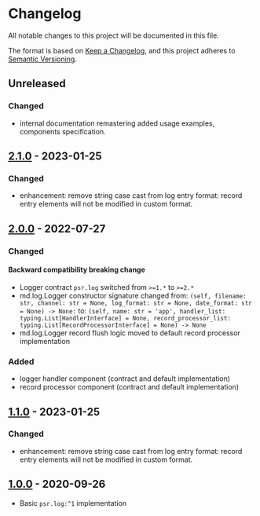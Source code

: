 # Changelog

All notable changes to this project will be documented in this file.

The format is based on [Keep a Changelog](https://keepachangelog.com/en/1.0.0/),
and this project adheres to [Semantic Versioning](https://semver.org/spec/v2.0.0.html).

## Unreleased
### Changed

- internal documentation remastering
  added usage examples, components specification.

## [2.1.0] - 2023-01-25
### Changed

- enhancement: remove string case cast from log entry format:
  record entry elements will not be modified in custom format.

## [2.0.0] - 2022-07-27 

### Changed
#### Backward compatibility breaking change

- Logger contract `psr.log` switched from `>=1.*` to `>=2.*`
- md.log.Logger constructor signature changed
  from: `(self, filename: str, channel: str = None, log_format: str = None, date_format: str = None) -> None:`
  to: `(self, name: str = 'app', handler_list: typing.List[HandlerInterface] = None, record_processor_list: typing.List[RecordProcessorInterface] = None) -> None`
- md.log.Logger record flush logic moved to default record processor implementation

### Added

- logger handler component (contract and default implementation)
- record processor component (contract and default implementation)

## [1.1.0] - 2023-01-25
### Changed

- enhancement: remove string case cast from log entry format:
  record entry elements will not be modified in custom format.

## [1.0.0] - 2020-09-26

- Basic `psr.log:^1` implementation

[2.1.0]: https://github.com/md-py/md.log/releases/tag/2.1.0
[2.0.0]: https://github.com/md-py/md.log/releases/tag/2.0.0
[1.1.0]: https://github.com/md-py/md.log/releases/tag/1.1.0
[1.0.0]: https://github.com/md-py/md.log/releases/tag/1.0.0
